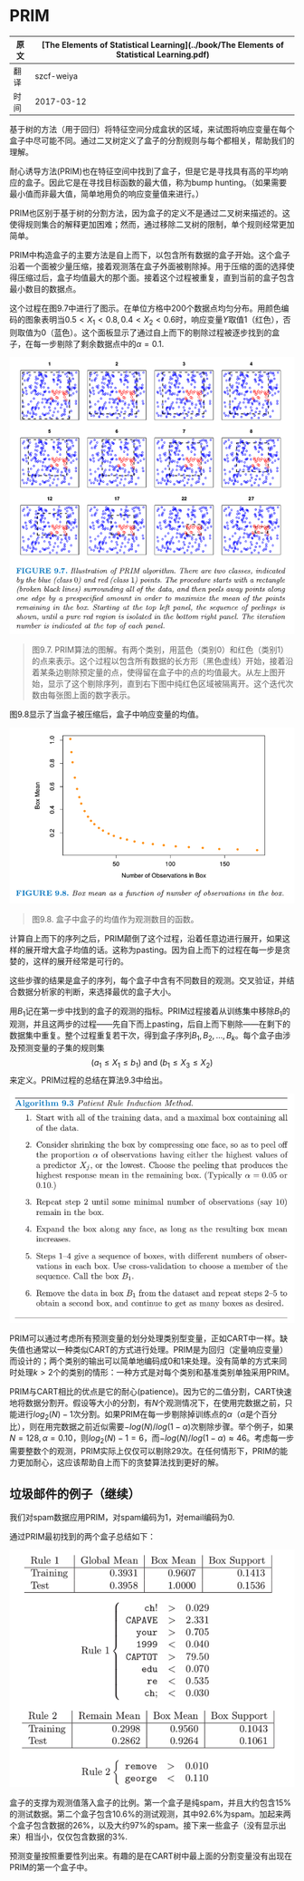 # PRIM

| 原文   | [The Elements of Statistical Learning](../book/The Elements of Statistical Learning.pdf) |
| ---- | ---------------------------------------- |
| 翻译   | szcf-weiya                               |
| 时间   | 2017-03-12                               |

基于树的方法（用于回归）将特征空间分成盒状的区域，来试图将响应变量在每个盒子中尽可能不同。通过二叉树定义了盒子的分割规则与每个都相关，帮助我们的理解。

耐心诱导方法(PRIM)也在特征空间中找到了盒子，但是它是寻找具有高的平均响应的盒子。因此它是在寻找目标函数的最大值，称为bump hunting。（如果需要最小值而非最大值，简单地用负的响应变量值来进行。）

PRIM也区别于基于树的分割方法，因为盒子的定义不是通过二叉树来描述的。这使得规则集合的解释更加困难；然而，通过移除二叉树的限制，单个规则经常更加简单。

PRIM中构造盒子的主要方法是自上而下，以包含所有数据的盒子开始。这个盒子沿着一个面被少量压缩，接着观测落在盒子外面被剔除掉。用于压缩的面的选择使得压缩过后，盒子均值最大的那个面。接着这个过程被重复，直到当前的盒子包含最小数目的数据点。

这个过程在图9.7中进行了图示。在单位方格中200个数据点均匀分布。用颜色编码的图象表明当$0.5<X_1<0.8,0.4<X_2<0.6$时，响应变量$Y$取值1（红色），否则取值为0（蓝色）。这个面板显示了通过自上而下的剔除过程被逐步找到的盒子，在每一步剔除了剩余数据点中的$\alpha=0.1$.

![](../img/09/fig9.7.png)

> 图9.7. PRIM算法的图解。有两个类别，用蓝色（类别0）和红色（类别1）的点来表示。这个过程以包含所有数据的长方形（黑色虚线）开始，接着沿着某条边剔除预定量的点，使得留在盒子中的点的均值最大。从左上图开始，显示了这个剔除序列，直到右下图中纯红色区域被隔离开。这个迭代次数由每张图上面的数字表示。

图9.8显示了当盒子被压缩后，盒子中响应变量的均值。

![](../img/09/fig9.8.png)

> 图9.8. 盒子中盒子的均值作为观测数目的函数。

计算自上而下的序列之后，PRIM颠倒了这个过程，沿着任意边进行展开，如果这样的展开增大盒子均值的话。这称为pasting。因为自上而下的过程在每一步是贪婪的，这样的展开经常是可行的。

这些步骤的结果是盒子的序列，每个盒子中含有不同数目的观测。交叉验证，并结合数据分析家的判断，来选择最优的盒子大小。

用$B_1$记在第一步中找到的盒子的观测的指标。PRIM过程接着从训练集中移除$B_1$的观测，并且这两步的过程——先自下而上pasting，后自上而下剔除——在剩下的数据集中重复。整个过程重复若干次，得到盒子序列$B_1,B_2,\ldots,B_k$。每个盒子由涉及预测变量的子集的规则集
$$
(a_1\le X_1\le b_1)\text{ and } (b_1\le X_3\le X_2)
$$
来定义。PRIM过程的总结在算法9.3中给出。

![](../img/09/alg9.3.png)

PRIM可以通过考虑所有预测变量的划分处理类别型变量，正如CART中一样。缺失值也通常以一种类似CART的方式进行处理。PRIM是为回归（定量响应变量）而设计的；两个类别的输出可以简单地编码成0和1来处理。没有简单的方式来同时处理$k>2$个的类别的情形：一种方式是对每个类别和基准类别单独采用PRIM。

PRIM与CART相比的优点是它的耐心(patience)。因为它的二值分割，CART快速地将数据分割开。假设等大小的分割，有$N$个观测情况下，在使用完数据之前，只能进行$log_2(N)-1$次分割。如果PRIM在每一步剔除掉训练点的$\alpha$（$\alpha$是个百分比），则在用完数据之前近似需要$-log(N)/log(1-\alpha)$次剔除步骤。举个例子，如果$N=128,\alpha=0.10$，则$log_2(N)-1=6$，而$-log(N)/log(1-\alpha)\approx 46$。考虑每一步需要整数个的观测，PRIM实际上仅仅可以剔除29次。在任何情形下，PRIM的能力更加耐心，这应该帮助自上而下的贪婪算法找到更好的解。

## 垃圾邮件的例子（继续）

我们对spam数据应用PRIM，对spam编码为1，对email编码为0.

通过PRIM最初找到的两个盒子总结如下：

![](../img/09/pic1.png)

盒子的支撑为观测值落入盒子的比例。第一个盒子是纯spam，并且大约包含15%的测试数据。第二个盒子包含10.6%的测试观测，其中92.6%为spam。加起来两个盒子包含数据的26%，以及大约97%的spam。接下来一些盒子（没有显示出来）相当小，仅仅包含数据的3%.

预测变量按照重要性列出来。有趣的是在CART树中最上面的分割变量没有出现在PRIM的第一个盒子中。

